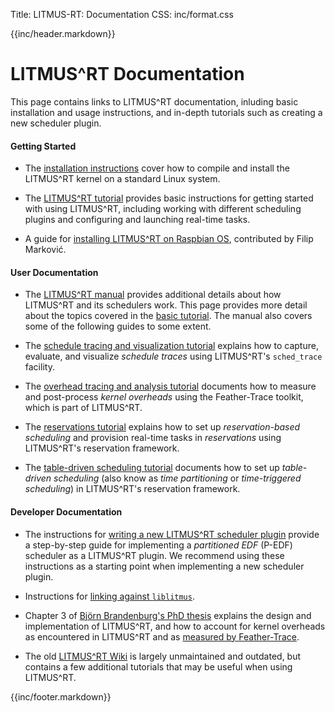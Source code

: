 Title:  LITMUS-RT: Documentation
CSS:    inc/format.css

{{inc/header.markdown}}

LITMUS^RT Documentation
=======================

This page contains links to LITMUS^RT documentation, inluding basic installation and usage instructions, and in-depth tutorials such as creating a new scheduler plugin.

#### Getting Started

- The [installation instructions](installation.html) cover how to compile and install the LITMUS^RT kernel on a standard Linux system.

- The [LITMUS^RT tutorial](tutorial/index.html) provides basic instructions for getting started with using LITMUS^RT, including working with different scheduling plugins and configuring and launching real-time tasks.

- A guide for [installing LITMUS^RT on Raspbian OS](doc/litmus-rt-on-raspbian.pdf), contributed by Filip Marković.

#### User Documentation

- The [LITMUS^RT manual](tutorial/manual.html) provides additional details about how LITMUS^RT and its schedulers work. This page provides more detail about the topics covered in the [basic tutorial](tutorial/index.html). The manual also covers some of the following guides to some extent.

- The [schedule tracing and visualization tutorial](https://github.com/LITMUS-RT/feather-trace-tools/blob/master/doc/howto-trace-and-analyze-a-schedule.md) explains how to capture, evaluate, and visualize *schedule traces* using LITMUS^RT's `sched_trace` facility.

- The [overhead tracing and analysis tutorial](https://github.com/LITMUS-RT/feather-trace-tools/blob/master/doc/howto-trace-and-process-overheads.md) documents how to measure and post-process *kernel overheads* using the Feather-Trace toolkit, which is part of LITMUS^RT.

- The [reservations tutorial](https://github.com/LITMUS-RT/liblitmus/blob/master/doc/howto-use-resctl.md) explains how to set up *reservation-based scheduling* and provision real-time tasks in *reservations* using LITMUS^RT's reservation framework. 

- The [table-driven scheduling tutorial](https://github.com/LITMUS-RT/liblitmus/blob/master/doc/table-driven-scheduling.md) documents how to set up *table-driven scheduling* (also know as *time partitioning* or *time-triggered scheduling*) in LITMUS^RT's reservation framework. 

#### Developer Documentation

 - The instructions for [writing a new LITMUS^RT scheduler plugin](create_plugin/create_plugin.html) provide a step-by-step guide for implementing a *partitioned EDF* (P-EDF) scheduler as a LITMUS^RT plugin. We recommend using these instructions as a starting point when implementing a new scheduler plugin.

- Instructions for [linking against `liblitmus`](https://wiki.litmus-rt.org/litmus/LinkAgainstLiblitmusTutorial).

- Chapter 3 of [Björn Brandenburg's PhD thesis](http://www.cs.unc.edu/~bbb/diss/brandenburg-diss.pdf) explains the design and implementation of LITMUS^RT, and how to account for kernel overheads as encountered in LITMUS^RT and as [measured by Feather-Trace](https://github.com/LITMUS-RT/feather-trace-tools/blob/master/doc/howto-trace-and-process-overheads.md).

 - The old [LITMUS^RT Wiki](http://wiki.litmus-rt.org/) is largely unmaintained and outdated, but contains a few additional tutorials that may be useful when using LITMUS^RT.

{{inc/footer.markdown}}
